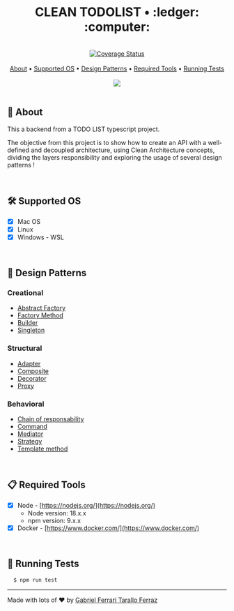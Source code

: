 <div align="center">
	<h1>CLEAN TODOLIST • :ledger: :computer:</h1>
</div>

<br/>

<div align="center">
	<a href='https://coveralls.io/github/gftf2011/clean-todolist'><img src='https://coveralls.io/repos/github/gftf2011/clean-todolist/badge.svg' alt='Coverage Status' /></a>
</div>

<br/>

<div align="center">
  <a href="#page_facing_up-about">About</a> •
  <a href="#hammer_and_wrench-supported-os">Supported OS</a> • 
  <a href="#large_blue_diamond-design-patterns">Design Patterns</a> •
  <a href="#clipboard-required-tools">Required Tools</a> •
  <a href="#test_tube-running-tests">Running Tests</a>
</div>

<br/>

<div align="center">
  <img src="https://github.com/gftf2011/clean-todolist/blob/main/.github/images/background.png" />
</div>

<br/>

## :page_facing_up: About

This a backend from a TODO LIST typescript project.

The objective from this project is to show how to create an API with a well-defined and decoupled architecture, using Clean Architecture concepts, dividing the layers responsibility and exploring the usage of several design patterns !

<br/>

## :hammer_and_wrench: Supported OS

- [x] Mac OS
- [x] Linux
- [x] Windows - WSL 

<br/>

## :large_blue_diamond: Design Patterns

### Creational

- [Abstract Factory](https://refactoring.guru/design-patterns/abstract-factory)
- [Factory Method](https://refactoring.guru/design-patterns/factory-method)
- [Builder](https://refactoring.guru/design-patterns/builder)
- [Singleton](https://refactoring.guru/design-patterns/singleton)


### Structural

- [Adapter](https://refactoring.guru/design-patterns/adapter)
- [Composite](https://refactoring.guru/design-patterns/composite)
- [Decorator](https://refactoring.guru/design-patterns/decorator)
- [Proxy](https://refactoring.guru/design-patterns/proxy)

### Behavioral

- [Chain of responsability](https://refactoring.guru/design-patterns/chain-of-responsibility)
- [Command](https://refactoring.guru/design-patterns/command)
- [Mediator](https://refactoring.guru/design-patterns/mediator)
- [Strategy](https://refactoring.guru/design-patterns/strategy)
- [Template method](https://refactoring.guru/design-patterns/template-method)

<br/>

## :clipboard: Required Tools

- [x] Node - [https://nodejs.org/](https://nodejs.org/)
  - Node version: 18.x.x
  - npm version: 9.x.x
- [x] Docker - [https://www.docker.com/](https://www.docker.com/)

<br/>

## :test_tube: Running Tests
```sh
  $ npm run test
```

---

Made with lots of :heart: by [Gabriel Ferrari Tarallo Ferraz](https://www.linkedin.com/in/gabriel-ferrari-tarallo-ferraz-7a4218135/)
